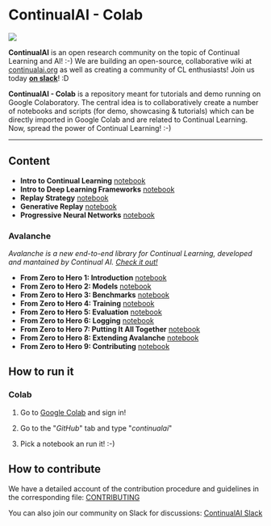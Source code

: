 # ContinualAI - Colab 
<img src="https://continualai.herokuapp.com/badge.svg">

**ContinualAI** is an open research community on the topic of Continual Learning and AI! :-)
We are building an open-source, collaborative wiki at [continualai.org](http://continualai.org) as well as creating a community of CL enthusiasts! Join us today **[on slack](https://continualai.herokuapp.com)**! :D

**ContinualAI - Colab** is a repository meant for tutorials and demo running on Google Colaboratory. The central idea is to collaboratively create a number of notebooks and scripts (for demo, showcasing & tutorials) which can be directly imported in Google Colab and are related to Continual Learning. Now, spread the power of Continual Learning! :-)

---

## Content

- **Intro to Continual Learning** [notebook](./notebooks/intro_to_continual_learning.ipynb)
- **Intro to Deep Learning Frameworks** [notebook](./notebooks/intro_to_dl_frameworks.ipynb)
- **Replay Strategy** [notebook](./notebooks/CL_via_simple_rehearsal.ipynb)
- **Generative Replay** [notebook](./notebooks/intro_to_generative_replay.ipynb)
- **Progressive Neural Networks** [notebook](./notebooks/CL_via_PNN.ipynb)

### Avalanche
*Avalanche is a new end-to-end library for Continual Learning, developed and mantained by Continual AI. [Check it out!](github.com/continualAI/avalanche)*

- **From Zero to Hero 1: Introduction** [notebook](notebooks/avalanche/introduction.ipynb)
- **From Zero to Hero 2: Models** [notebook](notebooks/avalanche/models.ipynb)
- **From Zero to Hero 3: Benchmarks** [notebook](notebooks/avalanche/2.-benchmarks.ipynb)
- **From Zero to Hero 4: Training** [notebook](notebooks/avalanche/3.-training.ipynb)
- **From Zero to Hero 5: Evaluation** [notebook](notebooks/avalanche/4.-evaluation.ipynb)
- **From Zero to Hero 6: Logging** [notebook](notebooks/avalanche/loggers.ipynb)
- **From Zero to Hero 7: Putting It All Together** [notebook](notebooks/avalanche/6.-putting-all-together.ipynb)
- **From Zero to Hero 8: Extending Avalanche** [notebook](notebooks/avalanche/5.-extending-avalanche.ipynb)
- **From Zero to Hero 9: Contributing** [notebook](notebooks/avalanche/6.-contribute-to-avalanche.ipynb)

## How to run it

### Colab
1. Go to [Google Colab](https://colab.research.google.com) and sign in!

2. Go to the "*GitHub*" tab and type "*continualai*"

3. Pick a notebook an run it! :-)

## How to contribute

We have a detailed account of the contribution procedure and guidelines in the corresponding file: [CONTRIBUTING](CONTRIBUTING.md)

You can also join our community on Slack for discussions: [ContinualAI Slack](https://continualai.herokuapp.com/)

